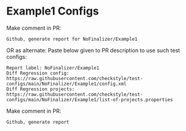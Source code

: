 # Example1 Configs
Make comment in PR:
```
Github, generate report for NoFinalizer/Example1
```
OR as alternate:
Paste below given to PR description to use such test configs:
```
Report label: NoFinalizer/Example1
Diff Regression config: https://raw.githubusercontent.com/checkstyle/test-configs/main/NoFinalizer/Example1/config.xml
Diff Regression projects: https://raw.githubusercontent.com/checkstyle/test-configs/main/NoFinalizer/Example1/list-of-projects.properties
```
Make comment in PR:
```
Github, generate report
```
